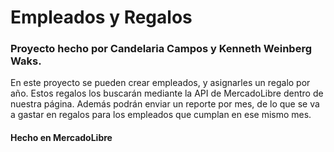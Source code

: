 # Empleados y Regalos
### Proyecto hecho por Candelaria Campos y Kenneth Weinberg Waks.

En este proyecto se pueden crear empleados, y asignarles un regalo por año. Estos regalos los buscarán mediante la API de MercadoLibre dentro de nuestra página. Además podrán enviar un reporte por mes, de lo que se va a gastar en regalos para los empleados que cumplan en ese mismo mes.

#### Hecho en MercadoLibre
